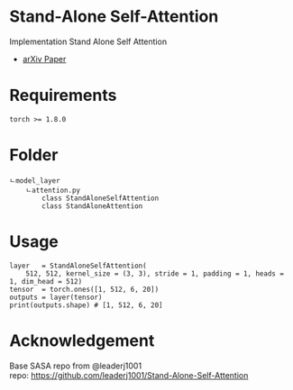 # Stand-Alone Self-Attention
Implementation Stand Alone Self Attention  
- [arXiv Paper](https://arxiv.org/abs/1906.05909)
# Requirements
```
torch >= 1.8.0
```
# Folder 
```
ㄴmodel_layer
    ㄴattention.py
        class StandAloneSelfAttention
        class StandAloneAttention
``` 
# Usage
```
layer   = StandAloneSelfAttention(
    512, 512, kernel_size = (3, 3), stride = 1, padding = 1, heads = 1, dim_head = 512)
tensor  = torch.ones([1, 512, 6, 20])
outputs = layer(tensor)
print(outputs.shape) # [1, 512, 6, 20]
```
# Acknowledgement  
Base SASA repo from @leaderj1001  
repo: https://github.com/leaderj1001/Stand-Alone-Self-Attention  
